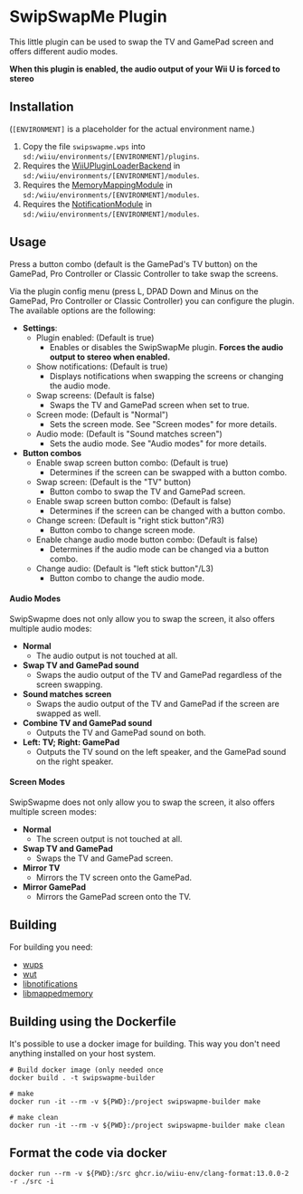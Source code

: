 # SwipSwapMe Plugin

This little plugin can be used to swap the TV and GamePad screen and offers different audio modes.

**When this plugin is enabled, the audio output of your Wii U is forced to stereo**

## Installation

(`[ENVIRONMENT]` is a placeholder for the actual environment name.)

1. Copy the file `swipswapme.wps` into `sd:/wiiu/environments/[ENVIRONMENT]/plugins`.
2. Requires the [WiiUPluginLoaderBackend](https://github.com/wiiu-env/WiiUPluginLoaderBackend) in `sd:/wiiu/environments/[ENVIRONMENT]/modules`.
3. Requires the [MemoryMappingModule](https://github.com/wiiu-env/MemoryMappingModule) in `sd:/wiiu/environments/[ENVIRONMENT]/modules`.
4. Requires the [NotificationModule](https://github.com/wiiu-env/NotificationModule) in `sd:/wiiu/environments/[ENVIRONMENT]/modules`.

## Usage

Press a button combo (default is the GamePad's TV button) on the GamePad, Pro Controller or Classic Controller to take swap the screens.

Via the plugin config menu (press L, DPAD Down and Minus on the GamePad, Pro Controller or Classic Controller) you can configure the plugin. The available options are the following:

- **Settings**:
    - Plugin enabled: (Default is true)
        - Enables or disables the SwipSwapMe plugin. **Forces the audio output to stereo when enabled.**
    - Show notifications: (Default is true)
        - Displays notifications when swapping the screens or changing the audio mode.
    - Swap screens: (Default is false)
        - Swaps the TV and GamePad screen when set to true.
    - Screen mode: (Default is "Normal")
        - Sets the screen mode. See "Screen modes" for more details.
    - Audio mode: (Default is "Sound matches screen")
        - Sets the audio mode. See "Audio modes" for more details.
- **Button combos**
    - Enable swap screen button combo: (Default is true)
        - Determines if the screen can be swapped with a button combo.
    - Swap screen: (Default is the "TV" button)
        - Button combo to swap the TV and GamePad screen.
    - Enable swap screen button combo: (Default is false)
        - Determines if the screen can be changed with a button combo.
    - Change screen: (Default is "right stick button"/R3)
        - Button combo to change screen mode.
    - Enable change audio mode button combo: (Default is false)
        - Determines if the audio mode can be changed via a button combo.
    - Change audio: (Default is "left stick button"/L3)
        - Button combo to change the audio mode.

#### Audio Modes

SwipSwapme does not only allow you to swap the screen, it also offers multiple audio modes:

- **Normal**
    - The audio output is not touched at all.
- **Swap TV and GamePad sound**
    - Swaps the audio output of the TV and GamePad regardless of the screen swapping.
- **Sound matches screen**
    - Swaps the audio output of the TV and GamePad if the screen are swapped as well.
- **Combine TV and GamePad sound**
    - Outputs the TV and GamePad sound on both.
- **Left: TV; Right: GamePad**
    - Outputs the TV sound on the left speaker, and the GamePad sound on the right speaker.

#### Screen Modes

SwipSwapme does not only allow you to swap the screen, it also offers multiple screen modes:

- **Normal**
    - The screen output is not touched at all.
- **Swap TV and GamePad**
    - Swaps the TV and GamePad screen.
- **Mirror TV**
    - Mirrors the TV screen onto the GamePad.
- **Mirror GamePad**
    - Mirrors the GamePad screen onto the TV.

## Building

For building you need:

- [wups](https://github.com/wiiu-env/WiiUPluginSystem)
- [wut](https://github.com/devkitPro/wut)
- [libnotifications](https://github.com/wiiu-env/libnotifications)
- [libmappedmemory](https://github.com/wiiu-env/libmappedmemory)

## Building using the Dockerfile

It's possible to use a docker image for building. This way you don't need anything installed on your host system.

```
# Build docker image (only needed once
docker build . -t swipswapme-builder

# make 
docker run -it --rm -v ${PWD}:/project swipswapme-builder make

# make clean
docker run -it --rm -v ${PWD}:/project swipswapme-builder make clean
```

## Format the code via docker

`docker run --rm -v ${PWD}:/src ghcr.io/wiiu-env/clang-format:13.0.0-2 -r ./src -i`
